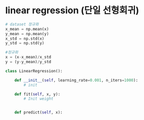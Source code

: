 # linear regression (단일 선형회귀)

``` python
# dataset 정규화
x_mean = np.mean(x)
y_mean = np.mean(y)
x_std = np.std(x)
y_std = np.std(y)

#정규화
x = (x-x_mean)/x_std
y = (y-y_mean)/y_std
```

```python
class LinearRegression():

    def __init__(self, learning_rate=0.001, n_iters=1000):
        # init

    def fit(self, x, y):
        # Init weight


    def predict(self, x):

   
```